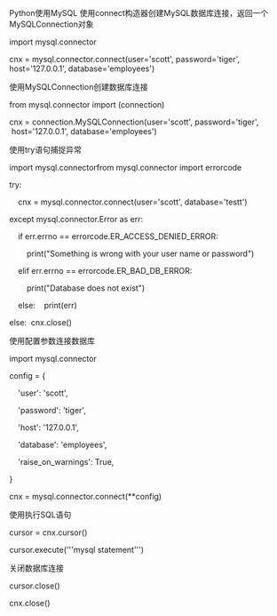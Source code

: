Python使用MySQL
使用connect构造器创建MySQL数据库连接，返回一个MySQLConnection对象

import mysql.connector

cnx = mysql.connector.connect(user='scott', password='tiger', host='127.0.0.1', database='employees')

使用MySQLConnection创建数据库连接

from mysql.connector import (connection)

cnx = connection.MySQLConnection(user='scott', password='tiger',  host='127.0.0.1', database='employees')

使用try语句捕捉异常

import mysql.connectorfrom mysql.connector import errorcode

try:

    cnx = mysql.connector.connect(user='scott', database='testt')

except mysql.connector.Error as err:

    if err.errno == errorcode.ER\_ACCESS\_DENIED\_ERROR:

        print("Something is wrong with your user name or password")

    elif err.errno == errorcode.ER\_BAD\_DB\_ERROR:

        print("Database does not exist")

    else:    print(err)

else:  cnx.close()

使用配置参数连接数据库

import mysql.connector

config = {

    'user': 'scott',

    'password': 'tiger',

    'host': '127.0.0.1',

    'database': 'employees',

    'raise\_on\_warnings': True,

}

cnx = mysql.connector.connect(\*\*config)

使用执行SQL语句

cursor = cnx.cursor()

cursor.execute('''mysql statement''')

关闭数据库连接

cursor.close()

cnx.close()


